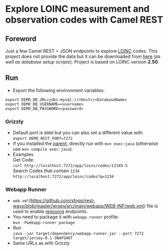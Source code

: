 # Explore LOINC measurement and observation codes with Camel REST

## Foreword
Just a few Camel REST + JSON endpoints to explore [LOINC](https://loinc.org) codes. This project does not provide the data but it can be downloaded from [here](https://loinc.org/downloads) (_as well as database setup scripts_). Project is based on LOINC version **2.50**.

## Run
* Export the following environment variables:
```
export DEMO_DB_URL=jdbc:mysql://<Host>/<DatabaseName>
export DEMO_DB_USERNAME=<username>
export DEMO_DB_PASSWORD=<password>
```

### Grizzly
* Default port is `8080` but you can also set a different value with  
`export DEMO_REST_PORT=7272`
* If you installed the [parent](https://github.com/sfogo/rest-ways), directly run with `mvn exec:java` (otherwise use `mvn compile exec:java`).
* Examples  
Get Code:  
`curl http://localhost:7272/app/loinc/codes/12345-5`  
Search Codes that contain `1234`  
`http://localhost:7272/app/loinc/codes?q=1234`

### Webapp Runner
* `web.xml`(https://github.com/sfogo/rest-ways/blob/master/jersey/src/main/webapp/WEB-INF/web.xml) file is used to enable [resource](https://github.com/sfogo/rest-ways/blob/master/jersey/src/main/java/com/vnet/jersey/LoincResource.java) endpoints.
* You need to package it with `webapp-runner` profile:  
`mvn -Pwebapp-runner package`
* Run  
`java -jar target/dependency/webapp-runner.jar --port 7272 target/jersey-0.1-SNAPSHOT`
* Same URLs as with Grizzly

